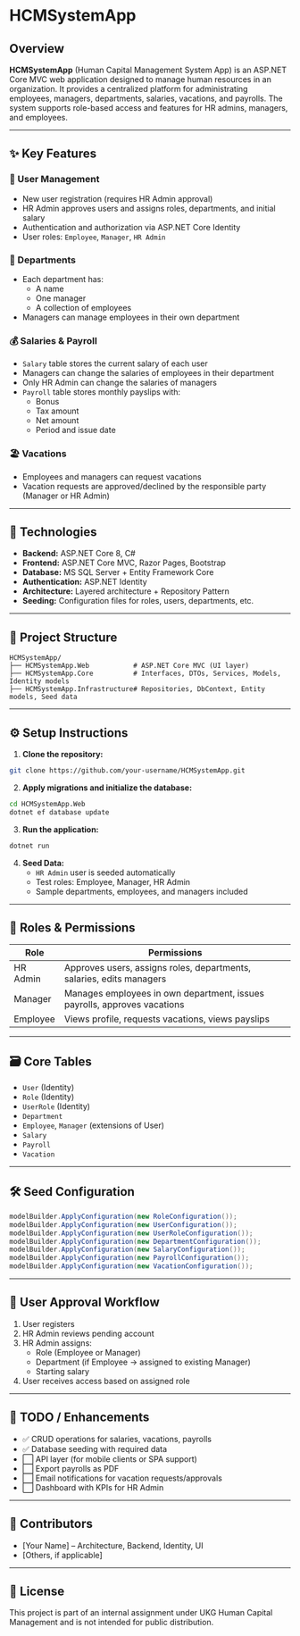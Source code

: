 # HCMSystemApp

## Overview

**HCMSystemApp** (Human Capital Management System App) is an ASP.NET Core MVC web application designed to manage human resources in an organization. It provides a centralized platform for administrating employees, managers, departments, salaries, vacations, and payrolls. The system supports role-based access and features for HR admins, managers, and employees.

---

## ✨ Key Features

### 👥 User Management
- New user registration (requires HR Admin approval)
- HR Admin approves users and assigns roles, departments, and initial salary
- Authentication and authorization via ASP.NET Core Identity
- User roles: `Employee`, `Manager`, `HR Admin`

### 🏢 Departments
- Each department has:
  - A name
  - One manager
  - A collection of employees
- Managers can manage employees in their own department

### 💰 Salaries & Payroll
- `Salary` table stores the current salary of each user
- Managers can change the salaries of employees in their department
- Only HR Admin can change the salaries of managers
- `Payroll` table stores monthly payslips with:
  - Bonus
  - Tax amount
  - Net amount
  - Period and issue date

### 🏖️ Vacations
- Employees and managers can request vacations
- Vacation requests are approved/declined by the responsible party (Manager or HR Admin)

---

## 🧱 Technologies

- **Backend:** ASP.NET Core 8, C#
- **Frontend:** ASP.NET Core MVC, Razor Pages, Bootstrap
- **Database:** MS SQL Server + Entity Framework Core
- **Authentication:** ASP.NET Identity
- **Architecture:** Layered architecture + Repository Pattern
- **Seeding:** Configuration files for roles, users, departments, etc.

---

## 📁 Project Structure

```
HCMSystemApp/
├── HCMSystemApp.Web           # ASP.NET Core MVC (UI layer)
├── HCMSystemApp.Core          # Interfaces, DTOs, Services, Models, Identity models
├── HCMSystemApp.Infrastructure# Repositories, DbContext, Entity models, Seed data
```

---

## ⚙️ Setup Instructions

1. **Clone the repository:**

```bash
git clone https://github.com/your-username/HCMSystemApp.git
```

2. **Apply migrations and initialize the database:**

```bash
cd HCMSystemApp.Web
dotnet ef database update
```

3. **Run the application:**

```bash
dotnet run
```

4. **Seed Data:**
   - `HR Admin` user is seeded automatically
   - Test roles: Employee, Manager, HR Admin
   - Sample departments, employees, and managers included

---

## 🔐 Roles & Permissions

| Role       | Permissions                                                                 |
|------------|------------------------------------------------------------------------------|
| HR Admin   | Approves users, assigns roles, departments, salaries, edits managers         |
| Manager    | Manages employees in own department, issues payrolls, approves vacations     |
| Employee   | Views profile, requests vacations, views payslips                            |

---

## 🗃️ Core Tables

- `User` (Identity)
- `Role` (Identity)
- `UserRole` (Identity)
- `Department`
- `Employee`, `Manager` (extensions of User)
- `Salary`
- `Payroll`
- `Vacation`

---

## 🛠️ Seed Configuration

```csharp
modelBuilder.ApplyConfiguration(new RoleConfiguration());
modelBuilder.ApplyConfiguration(new UserConfiguration());
modelBuilder.ApplyConfiguration(new UserRoleConfiguration());
modelBuilder.ApplyConfiguration(new DepartmentConfiguration());
modelBuilder.ApplyConfiguration(new SalaryConfiguration());
modelBuilder.ApplyConfiguration(new PayrollConfiguration());
modelBuilder.ApplyConfiguration(new VacationConfiguration());
```

---

## 🔄 User Approval Workflow

1. User registers
2. HR Admin reviews pending account
3. HR Admin assigns:
   - Role (Employee or Manager)
   - Department (if Employee → assigned to existing Manager)
   - Starting salary
4. User receives access based on assigned role

---

## 📌 TODO / Enhancements

- ✅ CRUD operations for salaries, vacations, payrolls
- ✅ Database seeding with required data
- ⬜ API layer (for mobile clients or SPA support)
- ⬜ Export payrolls as PDF
- ⬜ Email notifications for vacation requests/approvals
- ⬜ Dashboard with KPIs for HR Admin

---

## 🤝 Contributors

- [Your Name] – Architecture, Backend, Identity, UI
- [Others, if applicable]

---

## 📄 License

This project is part of an internal assignment under UKG Human Capital Management and is not intended for public distribution.
